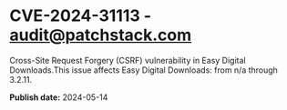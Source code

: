 # CVE-2024-31113 - audit@patchstack.com

Cross-Site Request Forgery (CSRF) vulnerability in Easy Digital Downloads.This issue affects Easy Digital Downloads: from n/a through 3.2.11.



**Publish date:** 2024-05-14
